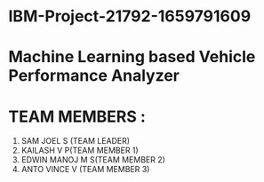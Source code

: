 # IBM-Project-21792-1659791609

# Machine Learning based Vehicle Performance Analyzer

# TEAM MEMBERS :

1. SAM JOEL S (TEAM LEADER) 
2. KAILASH V P(TEAM MEMBER 1) 
3. EDWIN MANOJ M S(TEAM MEMBER 2)
4. ANTO VINCE V (TEAM MEMBER 3)
